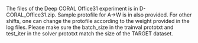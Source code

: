 The files of the Deep CORAL Office31 experiment is in D-CORAL_Office31.zip. Sample protofile for A->W is in also provided. For other shifts, one can change the protofile according to the weight provided in the log files. Please make sure the batch_size in the trainval prototxt and test_iter in the solver prototxt match the size of the TARGET dataset.
